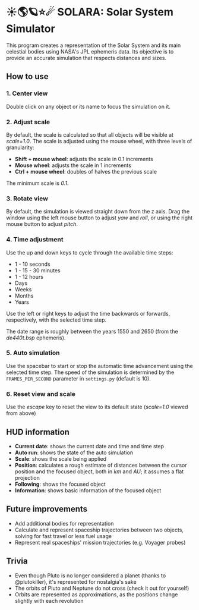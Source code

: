 # ☀🌎🪐⭐☄ SOLARA: Solar System Simulator
This program creates a representation of the Solar System and its main celestial bodies using NASA's JPL ephemeris data. Its objective is to provide an accurate simulation that respects distances and sizes.
## How to use
### 1. Center view
Double click on any object or its name to focus the simulation on it.
### 2. Adjust scale
By default, the scale is calculated so that all objects will be visible at *scale=1.0*. The scale is adjusted using the mouse wheel, with three levels of granularity:
* **Shift + mouse wheel**: adjusts the scale in 0.1 increments
* **Mouse wheel**: adjusts the scale in 1 increments
* **Ctrl + mouse wheel**: doubles of halves the previous scale

The minimum scale is *0.1*.
### 3. Rotate view
By default, the simulation is viewed straight down from the z axis. Drag the window using the left mouse button to adjust *yaw* and *roll*, or using the right mouse button to adjust *pitch*.
### 4. Time adjustment
Use the up and down keys to cycle through the available time steps:
* 1 - 10 seconds
* 1 - 15 - 30 minutes
* 1 - 12 hours
* Days
* Weeks
* Months
* Years

Use the left or right keys to adjust the time backwards or forwards, respectively, with the selected time step.

The date range is roughly between the years 1550 and 2650 (from the *de440t.bsp* ephemeris).
### 5. Auto simulation
Use the spacebar to start or stop the automatic time advancement using the selected time step. The speed of the simulation is determined by the `FRAMES_PER_SECOND` parameter in `settings.py` (default is 10).
### 6. Reset view and scale
Use the *escape* key to reset the view to its default state (*scale=1.0* viewed from above)
## HUD information
* **Current date**: shows the current date and time and time step
* **Auto run**: shows the state of the auto simulation
* **Scale**: shows the scale being applied
* **Position**: calculates a rough estimate of distances between the cursor position and the focused object, both in *km* and *AU*; it assumes a flat projection
* **Following**: shows the focused object
* **Information**: shows basic information of the focused object
## Future improvements
* Add additional bodies for representation
* Calculate and represent spaceship trajectories between two objects, solving for fast travel or less fuel usage
* Represent real spaceships' mission trajectories (e.g. Voyager probes)
## Trivia
* Even though Pluto is no longer considered a planet (thanks to @plutokiller), it's represented for nostalgia's sake
* The orbits of Pluto and Neptune do not cross (check it out for yourself)
* Orbits are represented as approximations, as the positions change slightly with each revolution
